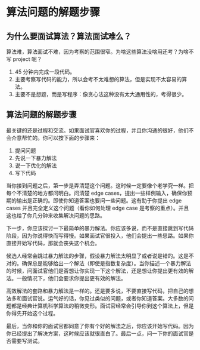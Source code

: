 # 算法问题的解题步骤

<!--
ID: 43080771-f44b-47e8-89b9-9feb1fac6fbb
Status: draft
Date: 2019-10-30T00:00:00
Modified: 2020-06-02T13:37:07
wp_id: 1512
-->

## 为什么要面试算法？算法面试难么？

算法难，算法面试不难，因为考察的范围很窄。为啥这些算法没啥用还考？为啥不写 project 呢？

1. 45 分钟内完成一段代码。
2. 主要考察写代码的能力，所以会考不太难想的算法，但是实现不太容易的算法。
3. 主要不是想题，而是写程序：像贪心法这种没有太大通用性的，考得很少。

## 算法问题的解题步骤

最关键的还是过程和交流。如果面试官喜欢你的过程，并且你沟通的很好，他们不会介意帮忙的。你可以按下面的步骤来：

1. 提问问题
2. 先说一下暴力解法
3. 说一下优化的解法
4. 写下代码

当你接到问题之后，第一步是弄清楚这个问题。这时候一定要像个老学究一样。把每个不清楚的地方都问明白。问清楚 edge cases，提出一些样例输入，确保你预期的输出是正确的。即使你知道答案也要问一些问题。这有助于你提出 edge cases 并且完全定义这个问题（看你如何处理 edge case 是考察的重点）。并且这也给了你几分钟来收集解决问题的思路。

下一步，你应该探讨一下最简单的暴力解法。你应该多说，而不是直接跳到写代码阶段，因为你说得快而写得慢。如果面试官很投入，他们会提出一些思路。如果你直接开始写代码，那就会丧失这个机会。

候选人经常会跳过暴力解法的步骤，假设暴力解法太明显了或者说是错的。这是不对的。确保总是能够给出一个解法（即使是指数复杂度）。当你描述一个暴力解法的时候，问面试官他们是否想让你实现一下这个解法，还是想让你提出更有效的解法。一般情况下，他们会要求你提出更有效的解法。

高效解法的套路和暴力解法是一样的。还是要多说，不要直接写代码，把自己的想法多和面试官说。运气好的话，你见过类似的问题，或者你知道答案。大多数的问题都是经典计算机科学算法的稍微变形。面试官经常会引导你到这个算法上，但是你得先开始这个过程。

最后，当你和你的面试官都同意了你有个好的解法之后，你应该开始写代码。因为你已经提出了解决方案，这时候应该就很直白了。最后一点，问一下你的面试官是否需要写测试。
